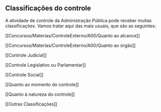## Classificações do controle 
A atividade de controle da Administração Pública pode receber muitas classificações. Vamos tratar aqui
das mais usuais, que são as seguintes:


[[Concursos/Materias/ControleExterno/A00/Quanto ao alcance]]

[[Concursos/Materias/ControleExterno/A00/Quanto ao órgão]]

[[Controle Judicial]]

[[Controle Legislativo ou Parlamentar]]

[[Controle Social]]

[[Quanto ao momento do controle]]

[[Quanto à natureza do controle]]


[[Outras Classificações]]